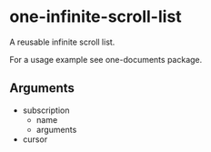 # one-infinite-scroll-list

A reusable infinite scroll list.

For a usage example see one-documents package.

## Arguments

* subscription
    * name
    * arguments
* cursor
